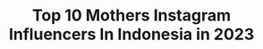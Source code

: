 ---
title: Top 10 Mothers Instagram Influencers In Indonesia in 2023
description: >-
  Find top mothers Instagram influencers in Indonesia in 2023. Most popular hashtags: #tiktokindonesia #fashion #dirumahaja.
platform: Instagram
hits: 370
text_top: Identify the most popular Instagram profiles on inBeat.
text_bottom: Our search engine holds 370 Instagram influencers like this in Indonesia for you to pitch.
profiles:
  - username: "yennikristiani"
    fullname: >-
      Jouw Yenni Kristiani
    bio: >-
      Mother of two @babyjouw 👶🏻👶🏻 Walking in God’s grace. @lifeofpure @cremejkt @cashlessss
    location: "Indonesia"
    followers: 42265
    engagement: 711
    commentsToLikes: 0.092331
    id: ck5zskiabyo6p0i14hrvnjpwm
    verified: false
    hashtags: "#ootdasian, #simplefits, #flackhofemales, #urbansneakersociety"
  - username: "arumi_ningsih1"
    fullname: >-
      GIVEAWAY - Arumi ningsih
    bio: >-
      Beauty||lifestyle||motherhood 📧 Arumie_01@yahoo.com @sociolla disc voucher 50k --> SBN043157
    location: "Indonesia"
    followers: 44773
    engagement: 439
    commentsToLikes: 0.053561
    id: ck6u0t59qhm2e0j71fn9u5vls
    verified: false
    hashtags: "#mynudemood, #beautyblogger, #clozetteid, #mominfluencer"
  - username: "abigailclie"
    fullname: >-
      AURA Clarri
    bio: >-
      Game Shoutcaster The Queen Mother of @auraesports
    location: "Indonesia"
    followers: 36736
    engagement: 950
    commentsToLikes: 0.026784
    id: ck5hhrszj9rg10i11vi8kcnhl
    verified: false
    hashtags: "#weekenddealduniagames, #bethefirst, #predatorgaming, #jadilahyangpertama"
  - username: "emma.1905"
    fullname: >-
      Umamul Husen wife 👫
    bio: >-
      Mother Of Ammar Zain Husen👶 🌄 Bogor, Indonesia Fabbiayi aala 'i rabbikumaa tukadzdzibaan Channel Youtube Jangan lupa Subcribe ya teman 😍 😎⬇️
    location: "Indonesia"
    followers: 8952
    engagement: 911
    commentsToLikes: 0.049140
    id: ckf5nfeyny1hq0j23hryjyuoc
    verified: false
    hashtags: ""
  - username: "jaydekemp12"
    fullname: >-
      jaydekemp12
    bio: >-
      •I collect tattoos & lingerie •@stronglifter😻💕 •Mother of @happybluestaffy🐶 •🆕 @happyshq •Aspiring lingerie designer💋 • BIKINIS 👙⤵️
    location: "Indonesia"
    followers: 9000
    engagement: 778
    commentsToLikes: 0.040087
    id: ck5hjgegdgkxt0i11fwbj91ae
    verified: false
    hashtags: "#weekendgym, #gymdaily, #allblackoutfit, #sushitime"
  - username: "tiffofili"
    fullname: >-
      Tiffany Porter
    bio: >-
      Christian. Wife. Mother. 2 x Olympian (#TeamAdidas ///). Pharmacist. AKA 💗💚 #Blessed Snapchat 👻: tiffporter
    location: "Indonesia"
    followers: 26256
    engagement: 148
    commentsToLikes: 0.084052
    id: ck5qeiv2b0ph90i115lq1vpx7
    verified: true
    hashtags: "#mommyandme, #tokyo2023, #teamadidas, #chichimama"
  - username: "oliastepanenco"
    fullname: >-
      Olia Stepanenco
    bio: >-
      📍🄱🄰🄻🄸 🌕🌖🌗🌘🌑 MOTHER OF👉@style_retreat_bali_shop 🅢🅣🅨🅛🅘🅢🅣 🅟🅔🅡🅢🅞🅝🅐🅛 🅢🅗🅞🅟🅟🅔🅡 🅒🅞🅝🅣🅔🅝🅣 🅜🅐🅝🅐🅖🅔🅡
    location: "Indonesia"
    followers: 32387
    engagement: 206
    commentsToLikes: 0.051865
    id: ck6tv2kzujtba0j71qzwqcl2v
    verified: false
    hashtags: ""
  - username: "stephbaier"
    fullname: >-
      Steph Baier | Bali Model
    bio: >-
      🇵🇭🇩🇪 ॐ Model and Yoga Teacher ❥ Mother to Joy Ophelia ☽ Protect your peace, Get rid of toxicity, Cleanse your space, Cultivate love. @m4models
    location: "Indonesia"
    followers: 6001
    engagement: 642
    commentsToLikes: 0.045244
    id: ck8syl5qql5jw0j781h8foqv1
    verified: false
    hashtags: ""
  - username: "alandakariza"
    fullname: >-
      
    bio: >-
      mother // @bearrito.jkt // @advis.lab // @amameicecream
    location: "Indonesia"
    followers: 25252
    engagement: 299
    commentsToLikes: 0.028253
    id: ck15tgs3ni07e0i19zlw2oru0
    verified: false
    hashtags: "#sennapartydisenoparty, #acesemarakakhirtahun, #tbt, #belanjatenang"
  - username: "yasminehany"
    fullname: >-
      YASMINE HANY
    bio: >-
      Better oops than what if Mother agency @unnmodels Founder of @shopthesol 📍Cairo, Egypt
    location: "Indonesia"
    followers: 14996
    engagement: 992
    commentsToLikes: 0.009910
    id: ck600rh0ve4t50i14zgbarfzh
    verified: false
    hashtags: ""
---